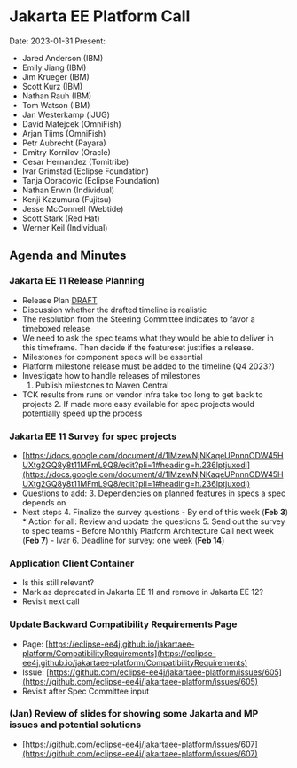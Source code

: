 # Jakarta EE Platform Call

Date: 2023-01-31
Present:

* Jared Anderson (IBM)
* Emily Jiang (IBM)
* Jim Krueger (IBM)
* Scott Kurz (IBM)
* Nathan Rauh (IBM)
* Tom Watson (IBM)
* Jan Westerkamp (iJUG)
* David Matejcek (OmniFish)
* Arjan Tijms (OmniFish)
* Petr Aubrecht (Payara)
* Dmitry Kornilov (Oracle)
* Cesar Hernandez (Tomitribe)
* Ivar Grimstad (Eclipse Foundation)
* Tanja Obradovic (Eclipse Foundation)
* Nathan Erwin (Individual)
* Kenji Kazumura (Fujitsu)
* Jesse McConnell (Webtide)
* Scott Stark (Red Hat)
* Werner Keil (Individual)

## Agenda and Minutes

### Jakarta EE 11 Release Planning
* Release Plan [DRAFT](https://eclipse-ee4j.github.io/jakartaee-platform/jakartaee11/JakartaEE11ReleasePlan)
* Discussion whether the drafted timeline is realistic
* The resolution from the Steering Committee indicates to favor a timeboxed release
* We need to ask the spec teams what they would be able to deliver in this timeframe. Then decide if the featureset justifies a release.
* Milestones for component specs will be essential
* Platform milestone release must be added to the timeline (Q4 2023?)
* Investigate how to handle releases of milestones
    1. Publish milestones to Maven Central
* TCK results from runs on vendor infra take too long to get back to projects
    2. If made more easy available for spec projects would potentially speed up the process 

### Jakarta EE 11 Survey for spec projects
* [https://docs.google.com/document/d/1lMzewNjNKaqeUPnnnODW45HUXtg2GQ8y8t11MFmL9Q8/edit?pli=1#heading=h.236lptjuxodl](https://docs.google.com/document/d/1lMzewNjNKaqeUPnnnODW45HUXtg2GQ8y8t11MFmL9Q8/edit?pli=1#heading=h.236lptjuxodl) 
* Questions to add:
    3. Dependencies on planned features in specs a spec depends on
* Next steps
    4. Finalize the survey questions - By end of this week (**Feb 3**)
        * Action for all: Review and update the questions
    5. Send out the survey to spec teams - Before Monthly Platform Architecture Call next week (**Feb 7**) - Ivar
    6. Deadline for survey: one week (**Feb 14**) 

### Application Client Container
* Is this still relevant?
* Mark as deprecated in Jakarta EE 11 and remove in Jakarta EE 12? 
* Revisit next call

### Update Backward Compatibility Requirements Page
* Page: [https://eclipse-ee4j.github.io/jakartaee-platform/CompatibilityRequirements](https://eclipse-ee4j.github.io/jakartaee-platform/CompatibilityRequirements) 
* Issue: [https://github.com/eclipse-ee4j/jakartaee-platform/issues/605](https://github.com/eclipse-ee4j/jakartaee-platform/issues/605)
* Revisit after Spec Committee input

### (Jan) Review of slides for showing some Jakarta and MP issues and potential solutions 
* [https://github.com/eclipse-ee4j/jakartaee-platform/issues/607](https://github.com/eclipse-ee4j/jakartaee-platform/issues/607) 
